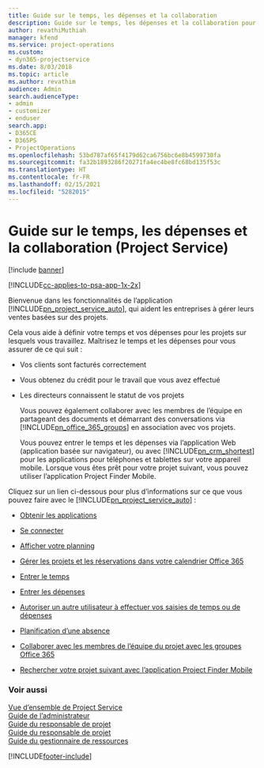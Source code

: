 ```yaml
---
title: Guide sur le temps, les dépenses et la collaboration
description: Guide sur le temps, les dépenses et la collaboration pour Project Service
author: revathiMuthiah
manager: kfend
ms.service: project-operations
ms.custom:
- dyn365-projectservice
ms.date: 8/03/2018
ms.topic: article
ms.author: revathim
audience: Admin
search.audienceType:
- admin
- customizer
- enduser
search.app:
- D365CE
- D365PS
- ProjectOperations
ms.openlocfilehash: 53bd787af65f4179d62ca6756bc6e8b4599730fa
ms.sourcegitcommit: fa32b1893286f20271fa4ec4be8fc68bd135f53c
ms.translationtype: HT
ms.contentlocale: fr-FR
ms.lasthandoff: 02/15/2021
ms.locfileid: "5282015"
---
```

# <a name="time-expense-and-collaboration-guide-project-service"></a>Guide sur le temps, les dépenses et la collaboration (Project Service)

[!include [banner](../includes/psa-now-project-operations.md)]

[!INCLUDE[cc-applies-to-psa-app-1x-2x](../includes/cc-applies-to-psa-app-1x-2x.md)]

Bienvenue dans les fonctionnalités de l’application [!INCLUDE[pn_project_service_auto](../includes/pn-project-service-auto.md)], qui aident les entreprises à gérer leurs ventes basées sur des projets. 
  
 Cela vous aide à définir votre temps et vos dépenses pour les projets sur lesquels vous travaillez. Maîtrisez le temps et les dépenses pour vous assurer de ce qui suit :  
  
- Vos clients sont facturés correctement  
  
- Vous obtenez du crédit pour le travail que vous avez effectué  
  
- Les directeurs connaissent le statut de vos projets  
  
  Vous pouvez également collaborer avec les membres de l’équipe en partageant des documents et démarrant des conversations via [!INCLUDE[pn_office_365_groups](../includes/pn-office-365-groups.md)] en association avec vos projets.  
  
  Vous pouvez entrer le temps et les dépenses via l’application Web (application basée sur navigateur), ou avec [!INCLUDE[pn_crm_shortest](../includes/pn-crm-shortest.md)] pour les applications pour téléphones et tablettes sur votre appareil mobile. Lorsque vous êtes prêt pour votre projet suivant, vous pouvez utiliser l’application Project Finder Mobile.  
  
Cliquez sur un lien ci-dessous pour plus d’informations sur ce que vous pouvez faire avec le [!INCLUDE[pn_project_service_auto](../includes/pn-project-service-auto.md)] :  
  
-   [Obtenir les applications](../psa/get-apps.md)  
  
-   [Se connecter](../psa/sign-in.md)  
  
-   [Afficher votre planning](../psa/view-schedule.md)  
  
-   [Gérer les projets et les réservations dans votre calendrier Office 365](../psa/manage-project-bookings-office-365-calendar.md)  
  
-   [Entrer le temps](../psa/enter-time.md)  
  
-   [Entrer les dépenses](../psa/enter-expenses.md)  
  
-   [Autoriser un autre utilisateur à effectuer vos saisies de temps ou de dépenses](../psa/allow-someone-else-enter-time-entry-expense.md)  
  
-   [Planification d’une absence](../psa/schedule-time-off.md)  
  
-   [Collaborer avec les membres de l’équipe du projet avec les groupes Office 365](../psa/collaborate-project-team-members-office-365-groups.md)  
  
-   [Rechercher votre projet suivant avec l’application Project Finder Mobile](../psa/find-next-project-finder-mobile-app.md)  
  
### <a name="see-also"></a>Voir aussi  
 [Vue d’ensemble de Project Service](../psa/overview.md)   
 [Guide de l’administrateur](../psa/admin-guide.md)   
 [Guide du responsable de projet](../psa/account-manager-guide.md)   
 [Guide du responsable de projet](../psa/project-manager-guide.md)   
 [Guide du gestionnaire de ressources](../psa/resource-manager-guide.md)   


[!INCLUDE[footer-include](../includes/footer-banner.md)]